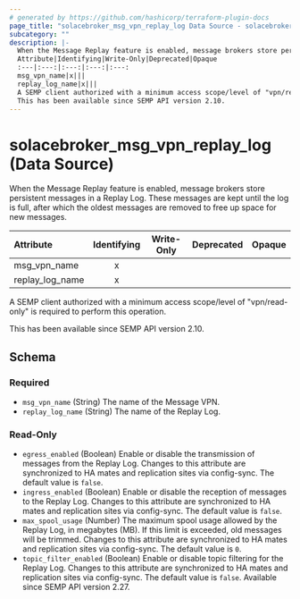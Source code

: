 ```yaml
---
# generated by https://github.com/hashicorp/terraform-plugin-docs
page_title: "solacebroker_msg_vpn_replay_log Data Source - solacebroker"
subcategory: ""
description: |-
  When the Message Replay feature is enabled, message brokers store persistent messages in a Replay Log. These messages are kept until the log is full, after which the oldest messages are removed to free up space for new messages.
  Attribute|Identifying|Write-Only|Deprecated|Opaque
  :---|:---:|:---:|:---:|:---:
  msg_vpn_name|x|||
  replay_log_name|x|||
  A SEMP client authorized with a minimum access scope/level of "vpn/read-only" is required to perform this operation.
  This has been available since SEMP API version 2.10.
---
```


# solacebroker_msg_vpn_replay_log (Data Source)

When the Message Replay feature is enabled, message brokers store persistent messages in a Replay Log. These messages are kept until the log is full, after which the oldest messages are removed to free up space for new messages.


Attribute|Identifying|Write-Only|Deprecated|Opaque
:---|:---:|:---:|:---:|:---:
msg_vpn_name|x|||
replay_log_name|x|||



A SEMP client authorized with a minimum access scope/level of "vpn/read-only" is required to perform this operation.

This has been available since SEMP API version 2.10.



<!-- schema generated by tfplugindocs -->
## Schema

### Required

- `msg_vpn_name` (String) The name of the Message VPN.
- `replay_log_name` (String) The name of the Replay Log.

### Read-Only

- `egress_enabled` (Boolean) Enable or disable the transmission of messages from the Replay Log. Changes to this attribute are synchronized to HA mates and replication sites via config-sync. The default value is `false`.
- `ingress_enabled` (Boolean) Enable or disable the reception of messages to the Replay Log. Changes to this attribute are synchronized to HA mates and replication sites via config-sync. The default value is `false`.
- `max_spool_usage` (Number) The maximum spool usage allowed by the Replay Log, in megabytes (MB). If this limit is exceeded, old messages will be trimmed. Changes to this attribute are synchronized to HA mates and replication sites via config-sync. The default value is `0`.
- `topic_filter_enabled` (Boolean) Enable or disable topic filtering for the Replay Log. Changes to this attribute are synchronized to HA mates and replication sites via config-sync. The default value is `false`. Available since SEMP API version 2.27.
